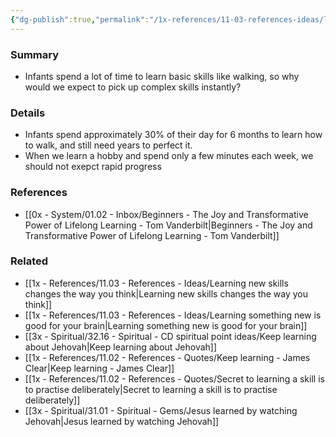 ```yaml
---
{"dg-publish":true,"permalink":"/1x-references/11-03-references-ideas/learning-skills-takes-time/","title":"Learning skills takes time","dgShowBacklinks":false}
---
```



### Summary
- Infants spend a lot of time to learn basic skills like walking, so why would we expect to pick up complex skills instantly?

### Details
- Infants spend approximately 30% of their day for 6 months to learn how to walk, and still need years to perfect it.
- When we learn a hobby and spend only a few minutes each week, we should not exepct rapid progress

### References
- [[0x - System/01.02 - Inbox/Beginners - The Joy and Transformative Power of Lifelong Learning - Tom Vanderbilt\|Beginners - The Joy and Transformative Power of Lifelong Learning - Tom Vanderbilt]]

### Related
- [[1x - References/11.03 - References - Ideas/Learning new skills changes the way you think\|Learning new skills changes the way you think]]
- [[1x - References/11.03 - References - Ideas/Learning something new is good for your brain\|Learning something new is good for your brain]]
- [[3x - Spiritual/32.16 - Spiritual - CD spiritual point ideas/Keep learning about Jehovah\|Keep learning about Jehovah]]
- [[1x - References/11.02 - References - Quotes/Keep learning - James Clear\|Keep learning - James Clear]]
- [[1x - References/11.02 - References - Quotes/Secret to learning a skill is to practise deliberately\|Secret to learning a skill is to practise deliberately]]
- [[3x - Spiritual/31.01 - Spiritual - Gems/Jesus learned by watching Jehovah\|Jesus learned by watching Jehovah]]
